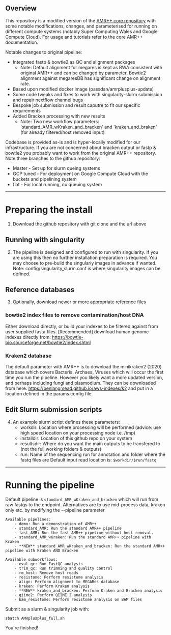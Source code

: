 Overview
--------
This repository is a modified version of the [AMR++ core repository](https://github.com/Microbial-Ecology-Group/AMRplusplus) with some notable modifications, changes, and parameterised for running on different compute systems (notably Super Computing Wales and Google Compute Cloud). For usage and tutorials refer to the core AMR++ documentation.

Notable changes to original pipeline:
- Integrated fastp & bowtie2 as QC and alignment packages
  - Note: Default alignment for megares is kept as BWA consistent with original AMR++ and can be changed by parameter. Bowtie2 alignment against megaresDB has significant change on alignment rate.
- Based upon modified docker image (passdan/amrplusplus-update)
- Some code tweaks and fixes to work with singularity-slurm submission and repair nextflow channel bugs 
- Bespoke job submission and result caputre to fit our specific requirements
- Added Bracken processing with new results
  - Note: Two new workflow parameters: 'standard_AMR_wKraken_and_bracken' and 'kraken_and_braken' (for already filtered/host removed input)

Codebase is provided as-is and is hyper-locally modified for our infrastructure. If you are not concerned about bracken output or fastp & bowtie2 you probably want to work from the original AMR++ repository. 
Note three branches to the github repository: 
- Master - Set up for slurm queing systems
- GCP tuned - For deployment on Google Compute Cloud with the buckets and pipelining system
- flat - For local running, no queuing system

---

# Preparing the install
1. Download the github repository with git clone and the url above

## Running with singularity
2. The pipeline is designed and configured to run with singularity. If you are using this then no further installation preparation is required.
   You may choose to pre-build the singulariy images in advance if wanted. Note: config/singularity_slurm.conf is where singularity images can be defined.

## Reference databases
3. Optionally, download newer or more appropriate reference files
  ### bowtie2 index files to remove contamination/host DNA
  Either download directly, or build your indexes to be filtered against from user supplied fasta files. [Recommended] download human genome indexes directly from: https://bowtie-bio.sourceforge.net/bowtie2/index.shtml

  ### Kraken2 database
  The default parameter with AMR++ is to download the minikraken2 (2020) database which covers Bacteria, Archaea, Viruses which will occur the first time you run the pipeline.
  However you likely want a more updated version, and perhaps including fungi and plasmodium. They can be downloaded from here: https://benlangmead.github.io/aws-indexes/k2 and put in a location defined in the params.config file.

## Edit Slurm submission scripts
4. An example slurm script defines these parameters:
   - workdir:     Location where processing will be performed (advice: use high speed location on your processing node i.e. /tmp)
   - installdir:  Location of this github repo on your system
   - resultsdir:  Where do you want the main outputs to be transfered to (not the full working folders & outputs)
   - run:         Name of the sequencing run for annotation and folder where the fastq files are
                  Default input read location is: `$workdir/$run/fastq`
---

# Running the pipeline

Default pipeline is `standard_AMR_wKraken_and_bracken` which will run from raw fastqs to the endpoint. Alternatives are to use mid-process data, kraken only etc. by modifying the --pipeline parameter

    Available pipelines:
        - demo: Run a demonstration of AMR++
        - standard_AMR: Run the standard AMR++ pipeline
        - fast_AMR: Run the fast AMR++ pipeline without host removal.
        - standard_AMR_wKraken: Run the standard AMR++ pipeline with Kraken
        - **NEW** standard_AMR_wKraken_and_bracken: Run the standard AMR++ pipeline with Kraken AND Bracken

    Available subworkflows:
        - eval_qc: Run FastQC analysis
        - trim_qc: Run trimming and quality control
        - rm_host: Remove host reads
        - resistome: Perform resistome analysis
        - align: Perform alignment to MEGARes database
        - kraken: Perform Kraken analysis
        - **NEW** kraken_and_bracken: Perform Kraken and Bracken analysis
        - qiime2: Perform QIIME 2 analysis
        - bam_resistome: Perform resistome analysis on BAM files

Submit as a slurm & singularity job with:
```
sbatch AMRplusplus_full.sh
```

You're finished!
